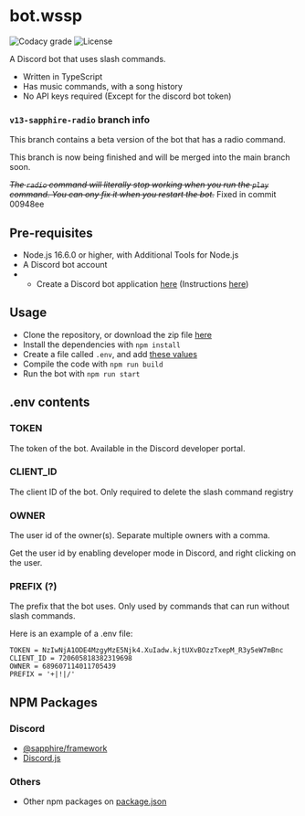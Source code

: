 # bot.wssp
![Codacy grade][codacy_grade] ![License][license]

A Discord bot that uses slash commands.

- Written in TypeScript
- Has music commands, with a song history
- No API keys required (Except for the discord bot token)

### `v13-sapphire-radio` branch info
This branch contains a beta version of the bot that has a radio command.

This branch is now being finished and will be merged into the main branch soon.

~~_The `radio` command will literally stop working when you run the `play` command. You can ony fix it when you restart the bot._~~ Fixed in commit 00948ee

## Pre-requisites
- Node.js 16.6.0 or higher, with Additional Tools for Node.js
- A Discord bot account
- - Create a Discord bot application [here](https://discord.com/developers/applications) (Instructions [here](https://discordjs.guide/preparations/setting-up-a-bot-application.html#creating-your-bot))

## Usage
- Clone the repository, or download the zip file [here](https://github.com/ywssp/bot.wssp/archive/refs/heads/v13-sapphire.zip)
- Install the dependencies with `npm install`
- Create a file called `.env`, and add [these values](#env-contents)
- Compile the code with `npm run build`
- Run the bot with `npm run start`

## .env contents

### TOKEN

The token of the bot. Available in the Discord developer portal.

### CLIENT_ID

The client ID of the bot. Only required to delete the slash command registry

### OWNER

The user id of the owner(s). Separate multiple owners with a comma.

Get the user id by enabling developer mode in Discord, and right clicking on the user.

### PREFIX (?)

The prefix that the bot uses. Only used by commands that can run without slash commands.

Here is an example of a .env file:

```env
TOKEN = NzIwNjA1ODE4MzgyMzE5Njk4.XuIadw.kjtUXvBOzzTxepM_R3y5eW7mBnc
CLIENT_ID = 720605818382319698
OWNER = 689607114011705439
PREFIX = '+|!|/'
```

## NPM Packages

### Discord

-   [@sapphire/framework](https://www.sapphirejs.dev/)
-   [Discord.js](https://discord.js.org/#/)

### Others

-   Other npm packages on [package.json](package.json)

[codacy_grade]: https://img.shields.io/codacy/grade/52ab11c35a2e43a9a536568e7d562115?style=flat-square&logo=codacy&logoWidth=12&label=Code+Quality
[license]: https://img.shields.io/github/license/ywssp/bot.wssp?label=License&style=flat-square
